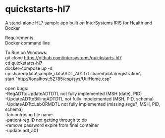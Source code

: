 ﻿# quickstarts-hl7  

A stand-alone HL7 sample app built on InterSystems IRIS for Health and Docker  

Requirements:  
	Docker command line  

To Run on Windows:  
	git clone https://github.com/intersystems/quickstarts-hl7  
	cd quickstarts-hl7  
	docker-compose up -d  
	cp shared\data\sample_data\ADT_A01.txt shared\data\registration\  
	start "http://localhost:52785/csp/sys/UtilHome.csp"  

open bugs:  
	-RegADTtoUpdateADTDTL not fully implemented (MSH (date), PID)  
	-UpdateADTtoBillingADTDTL not fully impelemented (MSH, PID, schema)  
	-UpdateADTtoLabORMDTL not fully implemented (missing segs?, MSH, PID, schema)  
	-lab outgoing file name  
	-patient reg ID not getting through to db  
	-remove password expire from final container  
	-update adt_a01  
